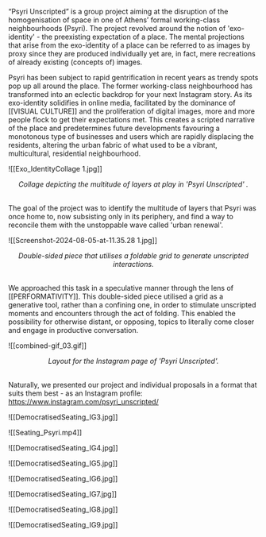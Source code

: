 “Psyri Unscripted” is a group project aiming at the disruption of the homogenisation of space in one of Athens’ formal working-class neighbourhoods (Psyri). The project revolved around the notion of 'exo-identity' - the preexisting expectation of a place. The mental projections that arise from the exo-identity of a place can be referred to as images by proxy since they are produced individually yet are, in fact, mere recreations of already existing (concepts of) images. 

Psyri has been subject to rapid gentrification in recent years as trendy spots pop up all around the place. The former working-class neighbourhood has transformed into an eclectic backdrop for your next Instagram story. As its exo-identity solidifies in online media, facilitated by the dominance of [[VISUAL CULTURE]] and the proliferation of digital images, more and more people flock to get their expectations met. This creates a scripted narrative of the place and predetermines future developments favouring a monotonous type of businesses and users which are rapidly displacing the residents, altering the urban fabric of what used to be a vibrant, multicultural, residential neighbourhood. 

![[Exo_IdentityCollage 1.jpg]]
*<p align=center> Collage depicting the multitude of layers at play in 'Psyri Unscripted' . </p>*
\
The goal of the project was to identify the multitude of layers that Psyri was once home to, now subsisting only in its periphery, and find a way to reconcile them with the unstoppable wave called 'urban renewal'. 

![[Screenshot-2024-08-05-at-11.35.28 1.jpg]]
*<p align=center> Double-sided piece that utilises a foldable grid to generate unscripted interactions.  </p>*
\
We approached this task in a speculative manner through the lens of [[PERFORMATIVITY]]. This double-sided piece utilised a grid as a generative tool, rather than a confining one, in order to stimulate unscripted moments and encounters through the act of folding. This enabled the possibility for otherwise distant, or opposing, topics to literally come closer and engage in productive conversation. 

![[combined-gif_03.gif]]
*<p align=center> Layout for the Instagram page of 'Psyri Unscripted'. </p>*
\
Naturally, we presented our project and individual proposals in a format that suits them best - as an Instagram profile: https://www.instagram.com/psyri_unscripted/ 

![[DemocratisedSeating_IG3.jpg]]

![[Seating_Psyri.mp4]]

![[DemocratisedSeating_IG4.jpg]]

![[DemocratisedSeating_IG5.jpg]]

![[DemocratisedSeating_IG6.jpg]]

![[DemocratisedSeating_IG7.jpg]]

![[DemocratisedSeating_IG8.jpg]]

![[DemocratisedSeating_IG9.jpg]]